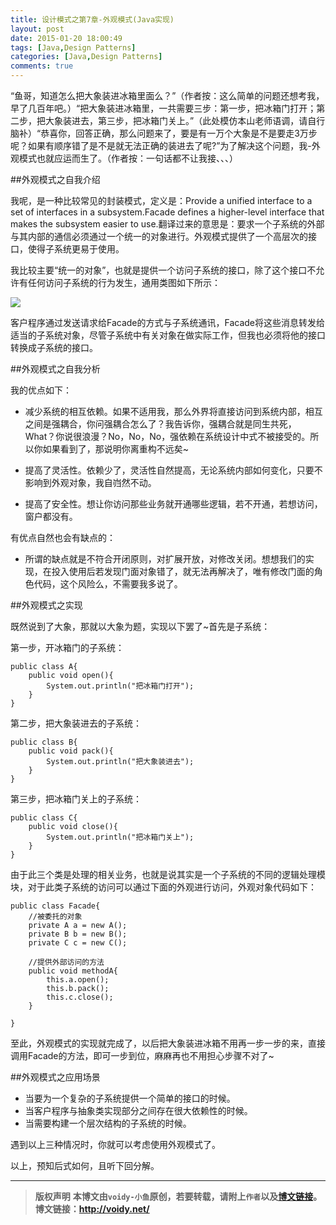```yaml
---
title: 设计模式之第7章-外观模式(Java实现)
layout: post
date: 2015-01-20 18:00:49
tags: [Java,Design Patterns]
categories: [Java,Design Patterns]
comments: true
---
```


“鱼哥，知道怎么把大象装进冰箱里面么？”（作者按：这么简单的问题还想考我，早了几百年吧。）“把大象装进冰箱里，一共需要三步：第一步，把冰箱门打开；第二步，把大象装进去，第三步，把冰箱门关上。”（此处模仿本山老师语调，请自行脑补）“恭喜你，回答正确，那么问题来了，要是有一万个大象是不是要走3万步呢？如果有顺序错了是不是就无法正确的装进去了呢?”为了解决这个问题，我-外观模式也就应运而生了。（作者按：一句话都不让我接、、、）

##外观模式之自我介绍

我呢，是一种比较常见的封装模式，定义是：Provide a unified interface to a set of interfaces in a subsystem.Facade defines a higher-level interface that makes the subsystem easier to use.翻译过来的意思是：要求一个子系统的外部与其内部的通信必须通过一个统一的对象进行。外观模式提供了一个高层次的接口，使得子系统更易于使用。

我比较主要“统一的对象”，也就是提供一个访问子系统的接口，除了这个接口不允许有任何访问子系统的行为发生，通用类图如下所示：

![](http://images.cnitblog.com/blog/666211/201501/191938451107252.png)

客户程序通过发送请求给Facade的方式与子系统通讯，Facade将这些消息转发给适当的子系统对象，尽管子系统中有关对象在做实际工作，但我也必须将他的接口转换成子系统的接口。

##外观模式之自我分析

我的优点如下：

* 减少系统的相互依赖。如果不适用我，那么外界将直接访问到系统内部，相互之间是强耦合，你问强耦合怎么了？我告诉你，强耦合就是同生共死，What？你说很浪漫？No，No，No，强依赖在系统设计中式不被接受的。所以你如果看到了，那说明你离重构不远矣~

* 提高了灵活性。依赖少了，灵活性自然提高，无论系统内部如何变化，只要不影响到外观对象，我自岿然不动。
 
* 提高了安全性。想让你访问那些业务就开通哪些逻辑，若不开通，若想访问，窗户都没有。

有优点自然也会有缺点的：

* 所谓的缺点就是不符合开闭原则，对扩展开放，对修改关闭。想想我们的实现，在投入使用后若发现门面对象错了，就无法再解决了，唯有修改门面的角色代码，这个风险么，不需要我多说了。

##外观模式之实现

既然说到了大象，那就以大象为题，实现以下罢了~首先是子系统：

第一步，开冰箱门的子系统：　

	public class A{
	    public void open(){
	        System.out.println("把冰箱门打开");
	    }
	}

第二步，把大象装进去的子系统：

	public class B{
	    public void pack(){
	        System.out.println("把大象装进去");
	    }
	}

第三步，把冰箱门关上的子系统：

	public class C{
	    public void close(){
	        System.out.println("把冰箱门关上");
	    }
	}

由于此三个类是处理的相关业务，也就是说其实是一个子系统的不同的逻辑处理模块，对于此类子系统的访问可以通过下面的外观进行访问，外观对象代码如下：

	public class Facade{
	    //被委托的对象
	    private A a = new A();
	    private B b = new B();
	    private C c = new C();
	
	    //提供外部访问的方法
	    public void methodA{
	        this.a.open();
	        this.b.pack();
	        this.c.close();
	    }
	
	}

至此，外观模式的实现就完成了，以后把大象装进冰箱不用再一步一步的来，直接调用Facade的方法，即可一步到位，麻麻再也不用担心步骤不对了~

##外观模式之应用场景


* 当要为一个复杂的子系统提供一个简单的接口的时候。
* 当客户程序与抽象类实现部分之间存在很大依赖性的时候。
* 当需要构建一个层次结构的子系统的时候。

遇到以上三种情况时，你就可以考虑使用外观模式了。

以上，预知后式如何，且听下回分解。



---
> **版权声明**
> **本博文由`voidy-小鱼`原创，若要转载，请附上`作者`以及[博文链接](http://voidy.net)。**
> **博文链接：<http://voidy.net/>**